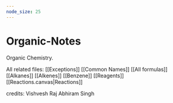 ```yaml
---
node_size: 25
---
```

# Organic-Notes
Organic Chemistry.

All related files:
[[Exceptions]]
[[Common Names]]
[[All formulas]]
[[Alkanes]]
[[Alkenes]]
[[Benzene]]
[[Reagents]]
[[Reactions.canvas|Reactions]]


credits: 
	Vishvesh Raj
	Abhiram Singh

